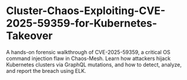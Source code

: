 # Cluster-Chaos-Exploiting-CVE-2025-59359-for-Kubernetes-Takeover
A hands-on forensic walkthrough of CVE-2025-59359, a critical OS command injection flaw in Chaos-Mesh. Learn how attackers hijack Kubernetes clusters via GraphQL mutations, and how to detect, analyze, and report the breach using ELK.
